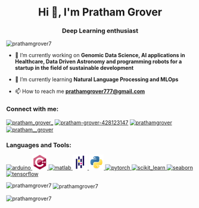 <h1 align="center">Hi 👋, I'm Pratham Grover</h1>
<h3 align="center">Deep Learning enthusiast</h3>

<p align="left"> <img src="https://komarev.com/ghpvc/?username=prathamgrover7&label=Profile%20views&color=0e75b6&style=flat" alt="prathamgrover7" /> </p>

- 🔭 I’m currently working on **Genomic Data Science, AI applications in Healthcare, Data Driven Astronomy and programming robots for a startup in the field of sustainable development**

- 🌱 I’m currently learning **Natural Language Processing and MLOps**

- 📫 How to reach me **prathamgrover777@gmail.com**

<h3 align="left">Connect with me:</h3>
<p align="left">
<a href="https://twitter.com/pratham_grover_" target="blank"><img align="center" src="https://raw.githubusercontent.com/rahuldkjain/github-profile-readme-generator/master/src/images/icons/Social/twitter.svg" alt="pratham_grover_" height="30" width="40" /></a>
<a href="https://linkedin.com/in/pratham-grover-428123147" target="blank"><img align="center" src="https://raw.githubusercontent.com/rahuldkjain/github-profile-readme-generator/master/src/images/icons/Social/linked-in-alt.svg" alt="pratham-grover-428123147" height="30" width="40" /></a>
<a href="https://kaggle.com/prathamgrover" target="blank"><img align="center" src="https://raw.githubusercontent.com/rahuldkjain/github-profile-readme-generator/master/src/images/icons/Social/kaggle.svg" alt="prathamgrover" height="30" width="40" /></a>
<a href="https://instagram.com/pratham__grover" target="blank"><img align="center" src="https://raw.githubusercontent.com/rahuldkjain/github-profile-readme-generator/master/src/images/icons/Social/instagram.svg" alt="pratham__grover" height="30" width="40" /></a>
</p>

<h3 align="left">Languages and Tools:</h3>
<p align="left"> <a href="https://www.arduino.cc/" target="_blank" rel="noreferrer"> <img src="https://cdn.worldvectorlogo.com/logos/arduino-1.svg" alt="arduino" width="40" height="40"/> </a> <a href="https://www.w3schools.com/cpp/" target="_blank" rel="noreferrer"> <img src="https://raw.githubusercontent.com/devicons/devicon/master/icons/cplusplus/cplusplus-original.svg" alt="cplusplus" width="40" height="40"/> </a> <a href="https://www.mathworks.com/" target="_blank" rel="noreferrer"> <img src="https://upload.wikimedia.org/wikipedia/commons/2/21/Matlab_Logo.png" alt="matlab" width="40" height="40"/> </a> <a href="https://pandas.pydata.org/" target="_blank" rel="noreferrer"> <img src="https://raw.githubusercontent.com/devicons/devicon/2ae2a900d2f041da66e950e4d48052658d850630/icons/pandas/pandas-original.svg" alt="pandas" width="40" height="40"/> </a> <a href="https://www.python.org" target="_blank" rel="noreferrer"> <img src="https://raw.githubusercontent.com/devicons/devicon/master/icons/python/python-original.svg" alt="python" width="40" height="40"/> </a> <a href="https://pytorch.org/" target="_blank" rel="noreferrer"> <img src="https://www.vectorlogo.zone/logos/pytorch/pytorch-icon.svg" alt="pytorch" width="40" height="40"/> </a> <a href="https://scikit-learn.org/" target="_blank" rel="noreferrer"> <img src="https://upload.wikimedia.org/wikipedia/commons/0/05/Scikit_learn_logo_small.svg" alt="scikit_learn" width="40" height="40"/> </a> <a href="https://seaborn.pydata.org/" target="_blank" rel="noreferrer"> <img src="https://seaborn.pydata.org/_images/logo-mark-lightbg.svg" alt="seaborn" width="40" height="40"/> </a> <a href="https://www.tensorflow.org" target="_blank" rel="noreferrer"> <img src="https://www.vectorlogo.zone/logos/tensorflow/tensorflow-icon.svg" alt="tensorflow" width="40" height="40"/> </a> </p>

<p><img align="left" src="https://github-readme-stats.vercel.app/api/top-langs?username=prathamgrover7&show_icons=true&locale=en&layout=compact" alt="prathamgrover7" /></p>

<p>&nbsp;<img align="center" src="https://github-readme-stats.vercel.app/api?username=prathamgrover7&show_icons=true&locale=en" alt="prathamgrover7" /></p>

<p><img align="center" src="https://github-readme-streak-stats.herokuapp.com/?user=prathamgrover7&" alt="prathamgrover7" /></p>
